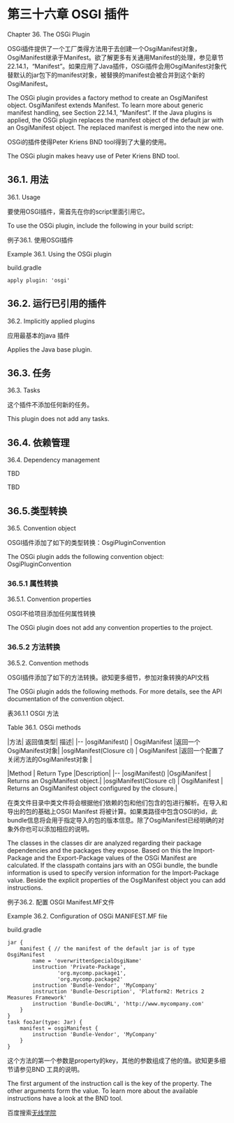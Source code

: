 # **第三十六章 OSGI 插件**

Chapter 36. The OSGi Plugin


OSGi插件提供了一个工厂类得方法用于去创建一个OsgiManifest对象，OsgiManifest继承于Manifest。欲了解更多有关通用Manifest的处理，参见章节22.14.1，“Manifest”。如果应用了Java插件，OSGi插件会用OsgiManifest对象代替默认的jar包下的manifest对象，被替换的manifest会被合并到这个新的OsgiManifest。


The OSGi plugin provides a factory method to create an OsgiManifest object. OsgiManifest extends Manifest. To learn more about generic manifest handling, see Section 22.14.1, “Manifest”. If the Java plugins is applied, the OSGi plugin replaces the manifest object of the default jar with an OsgiManifest object. The replaced manifest is merged into the new one.

OSGi的插件使得Peter Kriens BND tool得到了大量的使用。

The OSGi plugin makes heavy use of Peter Kriens BND tool.

## **36.1. 用法**

36.1. Usage

要使用OSGI插件，需首先在你的script里面引用它。

To use the OSGi plugin, include the following in your build script:

例子36.1. 使用OSGI插件

Example 36.1. Using the OSGi plugin

build.gradle
```
apply plugin: 'osgi'
```

## **36.2. 运行已引用的插件**

36.2. Implicitly applied plugins

应用最基本的java 插件

Applies the Java base plugin.

## **36.3. 任务**

36.3. Tasks

这个插件不添加任何新的任务。

This plugin does not add any tasks.

## **36.4. 依赖管理**

36.4. Dependency management

TBD

TBD

## **36.5.类型转换**

36.5. Convention object

OSGI插件添加了如下的类型转换：OsgiPluginConvention 

The OSGi plugin adds the following convention object: OsgiPluginConvention

### **36.5.1 属性转换**

36.5.1. Convention properties

OSGI不给项目添加任何属性转换

The OSGi plugin does not add any convention properties to the project.

### **36.5.2 方法转换**

36.5.2. Convention methods

OSGI插件添加了如下的方法转换。欲知更多细节，参加对象转换的API文档

The OSGi plugin adds the following methods. For more details, see the API documentation of the convention object.

表36.1.1 OSGI 方法

Table 36.1. OSGi methods



|方法| 返回值类型|    描述|
|--
|osgiManifest() | OsgiManifest |返回一个OsgiManifest对象|
|osgiManifest(Closure cl)  |  OsgiManifest |返回一个配置了关闭方法的OsgiManifest对象 |


|Method | Return Type |Description|
|--
|osgiManifest()  |OsgiManifest |   Returns an OsgiManifest object.|
|osgiManifest(Closure cl)  |  OsgiManifest |   Returns an OsgiManifest object configured by the closure.|

在类文件目录中类文件将会根据他们依赖的包和他们包含的包进行解析。在导入和导出的包的基础上OSGI Manifest 将被计算。如果类路径中包含OSGI的id，此bundle信息将会用于指定导入的包的版本信息。除了OsgiManifest已经明确的对象外你也可以添加相应的说明。

The classes in the classes dir are analyzed regarding their package dependencies and the packages they expose. Based on this the Import-Package and the Export-Package values of the OSGi Manifest are calculated. If the classpath contains jars with an OSGi bundle, the bundle information is used to specify version information for the Import-Package value. Beside the explicit properties of the OsgiManifest object you can add instructions.

例子36.2. 配置 OSGI Manifest.MF文件

Example 36.2. Configuration of OSGi MANIFEST.MF file

build.gradle
```
jar {
    manifest { // the manifest of the default jar is of type OsgiManifest
        name = 'overwrittenSpecialOsgiName'
        instruction 'Private-Package',
                'org.mycomp.package1',
                'org.mycomp.package2'
        instruction 'Bundle-Vendor', 'MyCompany'
        instruction 'Bundle-Description', 'Platform2: Metrics 2 Measures Framework'
        instruction 'Bundle-DocURL', 'http://www.mycompany.com'
    }
}
task fooJar(type: Jar) {
    manifest = osgiManifest {
        instruction 'Bundle-Vendor', 'MyCompany'    
    }
}
```

这个方法的第一个参数是property的key，其他的参数组成了他的值。欲知更多细节请参见BND 工具的说明。

The first argument of the instruction call is the key of the property. The other arguments form the value. To learn more about the available instructions have a look at the BND tool.

百度搜索[无线学院](http://wirelesscollege.cn)
